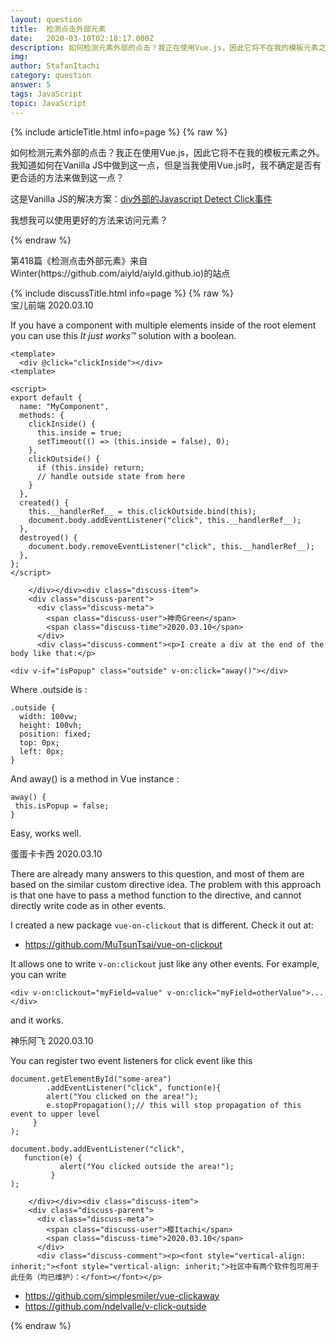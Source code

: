 ```yaml
---
layout: question
title:  检测点击外部元素
date:   2020-03-10T02:18:17.000Z
description: 如何检测元素外部的点击？我正在使用Vue.js，因此它将不在我的模板元素之外。我知道如何在Vanilla JS中做到这一点，但是当我使用Vue.js时，我...
img: 
author: StafanItachi
category: question
answer: 5
tags: JavaScript
topic: JavaScript
---
```

<div class="article-root">
  <div class="article">
    {% include articleTitle.html info=page %}
    {% raw %}
    <div class="article-content"><p><font style="vertical-align: inherit;"><font style="vertical-align: inherit;">如何检测元素外部的点击？</font><font style="vertical-align: inherit;">我正在使用Vue.js，因此它将不在我的模板元素之外。</font><font style="vertical-align: inherit;">我知道如何在Vanilla JS中做到这一点，但是当我使用Vue.js时，我不确定是否有更合适的方法来做到这一点？</font></font></p>

<p><font style="vertical-align: inherit;"><font style="vertical-align: inherit;">这是Vanilla JS的解决方案：</font></font><a href="https://stackoverflow.com/questions/18893144/javascript-detect-click-event-outside-of-div"><font style="vertical-align: inherit;"><font style="vertical-align: inherit;">div外部的Javascript Detect Click事件</font></font></a></p>

<p><font style="vertical-align: inherit;"><font style="vertical-align: inherit;">我想我可以使用更好的方法来访问元素？</font></font></p></div>
    {% endraw %}
  </div>
  <p class="winter_mark">第418篇《检测点击外部元素》来自Winter(https://github.com/aiyld/aiyld.github.io)的站点</p>
  <div class="discuss-wrapper">
    {% include discussTitle.html info=page %}
    {% raw %}
    <div class="discuss-item">
        <div class="discuss-parent">
          <div class="discuss-meta">
            <span class="discuss-user">宝儿前端</span>
            <span class="discuss-time">2020.03.10</span>
          </div>
          <div class="discuss-comment"><p>If you have a component with multiple elements inside of the root element you can use this <em>It just works™</em> solution with a boolean.</p>

<pre class="lang-html prettyprint-override"><code>&lt;template&gt;<font></font>
  &lt;div @click="clickInside"&gt;&lt;/div&gt;<font></font>
&lt;template&gt;<font></font>
</code></pre>

<pre class="lang-js prettyprint-override"><code>&lt;script&gt;<font></font>
export default {<font></font>
  name: "MyComponent",<font></font>
  methods: {<font></font>
    clickInside() {<font></font>
      this.inside = true;<font></font>
      setTimeout(() =&gt; (this.inside = false), 0);<font></font>
    },<font></font>
    clickOutside() {<font></font>
      if (this.inside) return;<font></font>
      // handle outside state from here<font></font>
    }<font></font>
  },<font></font>
  created() {<font></font>
    this.__handlerRef__ = this.clickOutside.bind(this);<font></font>
    document.body.addEventListener("click", this.__handlerRef__);<font></font>
  },<font></font>
  destroyed() {<font></font>
    document.body.removeEventListener("click", this.__handlerRef__);<font></font>
  },<font></font>
};<font></font>
&lt;/script&gt;<font></font>
</code></pre></div>
        </div></div><div class="discuss-item">
        <div class="discuss-parent">
          <div class="discuss-meta">
            <span class="discuss-user">神奇Green</span>
            <span class="discuss-time">2020.03.10</span>
          </div>
          <div class="discuss-comment"><p>I create a div at the end of the body like that:</p>

<pre><code>&lt;div v-if="isPopup" class="outside" v-on:click="away()"&gt;&lt;/div&gt;
</code></pre>

<p>Where .outside is :</p>

<pre><code>.outside {<font></font>
  width: 100vw;<font></font>
  height: 100vh;<font></font>
  position: fixed;<font></font>
  top: 0px;<font></font>
  left: 0px;<font></font>
}<font></font>
</code></pre>

<p>And away() is a method in Vue instance :</p>

<pre><code>away() {<font></font>
 this.isPopup = false;<font></font>
}<font></font>
</code></pre>

<p>Easy, works well.</p></div>
        </div></div><div class="discuss-item">
        <div class="discuss-parent">
          <div class="discuss-meta">
            <span class="discuss-user">蛋蛋卡卡西</span>
            <span class="discuss-time">2020.03.10</span>
          </div>
          <div class="discuss-comment"><p>There are already many answers to this question, and most of them are based on the similar custom directive idea. The problem with this approach is that one have to pass a method function to the directive, and cannot directly write code as in other events.</p>

<p>I created a new package <code>vue-on-clickout</code> that is different. Check it out at:</p>

<ul>
<li><a href="https://github.com/MuTsunTsai/vue-on-clickout" rel="nofollow noreferrer">https://github.com/MuTsunTsai/vue-on-clickout</a></li>
</ul>

<p>It allows one to write <code>v-on:clickout</code> just like any other events. For example, you can write</p>

<pre><code>&lt;div v-on:clickout="myField=value" v-on:click="myField=otherValue"&gt;...&lt;/div&gt;
</code></pre>

<p>and it works.</p></div>
        </div></div><div class="discuss-item">
        <div class="discuss-parent">
          <div class="discuss-meta">
            <span class="discuss-user">神乐阿飞</span>
            <span class="discuss-time">2020.03.10</span>
          </div>
          <div class="discuss-comment"><p>You can register two event listeners for click event like this </p>

<pre><code>document.getElementById("some-area")<font></font>
        .addEventListener("click", function(e){<font></font>
        alert("You clicked on the area!");<font></font>
        e.stopPropagation();// this will stop propagation of this event to upper level<font></font>
     }<font></font>
);<font></font>
<font></font>
document.body.addEventListener("click", <font></font>
   function(e) {<font></font>
           alert("You clicked outside the area!");<font></font>
         }<font></font>
);<font></font>
</code></pre></div>
        </div></div><div class="discuss-item">
        <div class="discuss-parent">
          <div class="discuss-meta">
            <span class="discuss-user">樱Itachi</span>
            <span class="discuss-time">2020.03.10</span>
          </div>
          <div class="discuss-comment"><p><font style="vertical-align: inherit;"><font style="vertical-align: inherit;">社区中有两个软件包可用于此任务（均已维护）：</font></font></p>

<ul>
<li><a href="https://github.com/simplesmiler/vue-clickaway" rel="noreferrer"><font style="vertical-align: inherit;"><font style="vertical-align: inherit;">https://github.com/simplesmiler/vue-clickaway</font></font></a></li>
<li><a href="https://github.com/ndelvalle/v-click-outside" rel="noreferrer"><font style="vertical-align: inherit;"><font style="vertical-align: inherit;">https://github.com/ndelvalle/v-click-outside</font></font></a></li>
</ul></div>
        </div></div>
    {% endraw %}
  </div>
<div>
